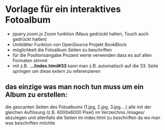 # Vorlage für ein interaktives Fotoalbum

+ jquery.zoom.js Zoom funktion (Maus gedrückt halten, Touch auch gedrückt halten)
+ Umblätter Funktion von OpenSource Projekt BookBlock
+ möglichkeit die Fotoalbum Seiten zu beschriften
 + für die Positionsangabe Prozent werte verwenden dass es auf allen Formaten stimmt
+ mit z.B. **.../index.html#33** kann man z.B. automatisch auf die 33. Seite springen um diese extern zu referenzieren

## das einzige was man noch tun muss um ein Album zu erstellen:
die gescanten Seiten des Fotoalbums (1.jpg, 2.jpg, 3.jpg....) alle mit der gleichen Auflösung (z.B. 6000x6000 Pixel) im Verzeichnis /images/ abzulegen und allenfalls die Seiten im index.html zu beschriften da wo man was beschriften möchte

